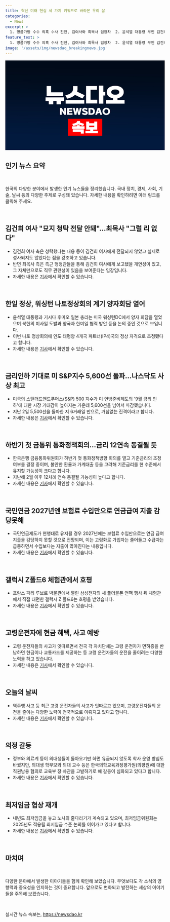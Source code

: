 ```yaml
---
title: 혁신 미래 현실 세 가지 키워드로 바라본 우리 삶
categories:
  - News
excerpt: >
  1. 명품가방 수수 의혹 수사 진전, 김여사와 최목사 입장차  2. 윤석열 대통령 부인 김건희 여사의 명품가방 수수 의혹에 대한 검찰 수사가 진전되며, 김여사와 최목사 측의 입장차가 선명해지고 있다. 김여사 측은 청탁 내용이 전달되지 않았다고 주장하며, 최목사 측은 이를 부정하며 직무 관련성을 강조하고 있다. 3. 요약: 명품가방 수수 의혹 수사 진전, 김여사와 최목사 입장차 - 윤석열 대통령 부인 김건희 여사의 명품가방 수수 의혹에 대한 검찰 수사가 진전되며, 김여사와 최목사 측의 입장차가 선명해지고 있다.
feature_text: >
  1. 명품가방 수수 의혹 수사 진전, 김여사와 최목사 입장차  2. 윤석열 대통령 부인 김건희 여사의 명품가방 수수 의혹에 대한 검찰 수사가 진전되며, 김여사와 최목사 측의 입장차가 선명해지고 있다. 김여사 측은 청탁 내용이 전달되지 않았다고 주장하며, 최목사 측은 이를 부정하며 직무 관련성을 강조하고 있다. 3. 요약: 명품가방 수수 의혹 수사 진전, 김여사와 최목사 입장차 - 윤석열 대통령 부인 김건희 여사의 명품가방 수수 의혹에 대한 검찰 수사가 진전되며, 김여사와 최목사 측의 입장차가 선명해지고 있다.
image: '/assets/img/newsdao_breakingnews.jpg'
---
```


<p><img src="/assets/img/newsdao_breakingnews.jpg" alt="bookingtag 속보" /></p>

<h2 data-ke-size="size26">인기 뉴스 요약</h2>

<p data-ke-size="size16">&nbsp;</p>

<p>한국의 다양한 분야에서 발생한 인기 뉴스들을 정리했습니다. 국내 정치, 경제, 사회, 기술, 날씨 등의 다양한 주제로 구성돼 있습니다. 자세한 내용을 확인하려면 아래 링크를 클릭해 주세요. </p>

<p data-ke-size="size16">&nbsp;</p>

<h2 data-ke-size="size24">김건희 여사 "묘지 청탁 전달 안돼"...최목사 "그럴 리 없다"</h2>

<ul>
    <li>김건희 여사 측은 청탁했다는 내용 등이 김건희 여사에게 전달되지 않았고 실제로 성사되지도 않았다는 점을 강조하고 있습니다.</li>
    <li>반면 최목사 측은 측근 행정관들을 통해 김건희 여사에게 보고됐을 개연성이 있고, 그 자체만으로도 직무 관련성이 있음을 보여준다는 입장입니다.</li>
    <li>자세한 내용은 <a href="https://www.yna.co.kr/view/AKR20240710143800004">기사</a>에서 확인할 수 있습니다.</li>
</ul>

<p data-ke-size="size16">&nbsp;</p>

<h2 data-ke-size="size24">한일 정상, 워싱턴 나토정상회의 계기 양자회담 열어</h2>

<ul>
    <li>윤석열 대통령과 기시다 후미오 일본 총리는 미국 워싱턴DC에서 양자 회담을 열었으며 북한의 미사일 도발과 양국과 한미일 협력 방안 등을 논의 중인 것으로 보입니다.</li>
    <li>이번 나토 정상회의에 인도·태평양 4개국 파트너(IP4)국의 정상 자격으로 초청됐다고 합니다.</li>
    <li>자세한 내용은 <a href="https://www.yna.co.kr/view/AKR20240711011800001">기사</a>에서 확인할 수 있습니다.</li>
</ul>

<p data-ke-size="size16">&nbsp;</p>

<h2 data-ke-size="size24">금리인하 기대로 미 S&P지수 5,600선 돌파…나스닥도 사상 최고</h2>

<ul>
    <li>미국의 스탠더드앤드푸어스(S&P) 500 지수가 미 연방준비제도의 '9월 금리 인하'에 대한 시장 기대감이 높아지는 가운데 5,600선을 넘어서 마감했습니다.</li>
    <li>지난 2일 5,500선을 돌파한 지 6거래일 만으로, 거침없는 진격이라고 합니다.</li>
    <li>자세한 내용은 <a href="https://www.yna.co.kr/view/AKR20240711005751087">기사</a>에서 확인할 수 있습니다.</li>
</ul>

<p data-ke-size="size16">&nbsp;</p>

<h2 data-ke-size="size24">하반기 첫 금통위 통화정책회의…금리 12연속 동결될 듯</h2>

<ul>
    <li>한국은행 금융통화위원회가 하반기 첫 통화정책방향 회의를 열고 기준금리의 조정 여부를 결정 중이며, 불안한 환율과 가계대출 등을 고려해 기준금리를 현 수준에서 유지할 가능성이 크다고 합니다.</li>
    <li>지난해 2월 이후 12차례 연속 동결될 가능성이 높다고 합니다.</li>
    <li>자세한 내용은 <a href="https://www.yna.co.kr/view/AKR20240710148400002">기사</a>에서 확인할 수 있습니다.</li>
</ul>

<p data-ke-size="size16">&nbsp;</p>

<h2 data-ke-size="size24">국민연금 2027년엔 보험료 수입만으로 연금급여 지출 감당못해</h2>

<ul>
    <li>국민연금제도가 현행대로 유지될 경우 2027년에는 보험료 수입만으로는 연금 급여 지출을 감당하지 못할 것으로 전망되며, 이는 고령화로 가입자는 줄어들고 수급자는 급증하면서 수입보다는 지출이 많아진다는 내용입니다.</li>
    <li>자세한 내용은 <a href="https://www.yna.co.kr/view/AKR20240710047100530">기사</a>에서 확인할 수 있습니다.</li>
</ul>

<p data-ke-size="size16">&nbsp;</p>

<h2 data-ke-size="size24">갤럭시 Z폴드6 체험관에서 호평</h2>

<ul>
    <li>프랑스 파리 루브르 박물관에서 열린 삼성전자의 새 폴더블폰 언팩 행사 뒤 체험관에서 직접 대면한 갤럭시 Z 폴드6는 호평을 받았습니다.</li>
    <li>자세한 내용은 <a href="https://www.yna.co.kr/view/AKR20240711006000081">기사</a>에서 확인할 수 있습니다.</li>
</ul>

<p data-ke-size="size16">&nbsp;</p>

<h2 data-ke-size="size24">고령운전자에 현금 혜택, 사고 예방</h2>

<ul>
    <li>고령 운전자들의 사고가 잇따르면서 전국 각 자치단체는 고령 운전자가 면허증을 반납하면 현금이나 교통카드를 제공하는 등 고령 운전자들의 운전을 줄이려는 다양한 노력을 하고 있습니다.</li>
    <li>자세한 내용은 <a href="https://www.yna.co.kr/view/AKR20240710125300053">기사</a>에서 확인할 수 있습니다.</li>
</ul>

<p data-ke-size="size16">&nbsp;</p>

<h2 data-ke-size="size24">오늘의 날씨</h2>

<ul>
    <li>역주행 사고 등 최근 고령 운전자들의 사고가 잇따르고 있으며, 고령운전자들의 운전을 줄이는 다양한 노력이 전국적으로 이뤄지고 있다고 합니다.</li>
    <li>자세한 내용은 <a href="https://www.yna.co.kr/view/AKR20240710125300053">기사</a>에서 확인할 수 있습니다.</li>
</ul>

<p data-ke-size="size16">&nbsp;</p>

<h2 data-ke-size="size24">의정 갈등</h2>

<ul>
    <li>정부와 의료계 등이 의대생들이 돌아오기만 하면 유급되지 않도록 학사 운영 방침도 바꿨지만, 의대생 학부모와 의대 교수 등은 한국의학교육과정평가원(의평원)에 대한 직권남용 혐의로 교육부 장·차관을 고발하기로 해 갈등이 심화되고 있다고 합니다.</li>
    <li>자세한 내용은 <a href="https://www.yna.co.kr/view/AKR20240710159200530">기사</a>에서 확인할 수 있습니다.</li>
</ul>

<p data-ke-size="size16">&nbsp;</p>

<h2 data-ke-size="size24">최저임금 협상 재개</h2>

<ul>
    <li>내년도 최저임금을 놓고 노사의 줄다리기가 계속되고 있으며, 최저임금위원회는 2025년도 적용될 최저임금 수준 논의를 이어가고 있다고 합니다.</li>
    <li>자세한 내용은 <a href="https://www.yna.co.kr/view/AKR20240710151400530">기사</a>에서 확인할 수 있습니다.</li>
</ul>

<p data-ke-size="size16">&nbsp;</p>

<h2 data-ke-size="size24">마치며</h2>

<p data-ke-size="size16">&nbsp;</p>

<p>다양한 분야에서 발생한 이야기들을 함께 확인해 보았습니다. 무엇보다도 각 소식의 영향력과 중요성을 인지하는 것이 중요합니다. 앞으로도 변화되고 발전하는 세상의 이야기들을 주목해 보겠습니다.</p>

<p data-ke-size="size16">&nbsp;</p>
실시간 뉴스 속보는, <a href="https://newsdao.kr" rel="dofollow">https://newsdao.kr</a>


